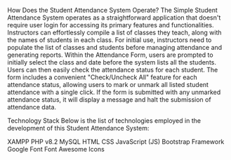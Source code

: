 How Does the Student Attendance System Operate?
The Simple Student Attendance System operates as a straightforward application that doesn't require user login for accessing its primary features and functionalities. 
Instructors can effortlessly compile a list of classes they teach, along with the names of students in each class. For initial use, instructors need to populate the list of classes and students before managing attendance and generating reports.
Within the Attendance Form, users are prompted to initially select the class and date before the system lists all the students. Users can then easily check the attendance status for each student. 
The form includes a convenient "Check/Uncheck All" feature for each attendance status, allowing users to mark or unmark all listed student attendance with a single click.
If the form is submitted with any unmarked attendance status, it will display a message and halt the submission of attendance data.

Technology Stack
Below is the list of technologies employed in the development of this Student Attendance System:

XAMPP
PHP v8.2
MySQL
HTML
CSS
JavaScript (JS)
Bootstrap Framework
Google Font
Font Awesome Icons
